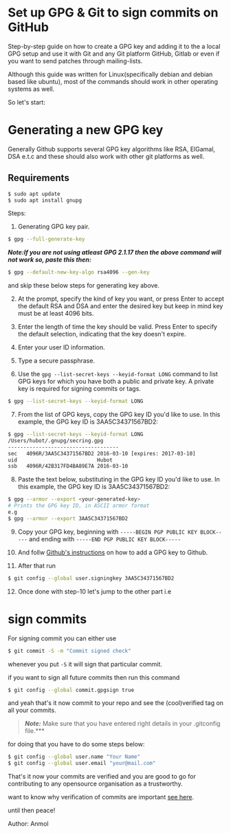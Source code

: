 # Set up GPG & Git to sign commits on GitHub

Step-by-step guide on how to create a GPG key and adding it to the a local GPG setup and use it with Git and any Git platform GitHub, Gitlab or even if you want to send patches through mailing-lists.


Although this guide was written for Linux(specifically debian and debian based like ubuntu), most of the commands should work in other operating systems as well.


So let's start:

# Generating a new GPG key

Generally Github supports several GPG key algorithms like RSA, ElGamal, DSA e.t.c and these should also work with other git platforms as well.

## Requirements
```sh
$ sudo apt update
$ sudo apt install gnupg 
```
Steps:

1) Generating GPG key pair.
```sh
$ gpg --full-generate-key

```
***Note:If you are not using atleast GPG 2.1.17 then the above command will not work so, paste this then:***

```sh 
$ gpg --default-new-key-algo rsa4096 --gen-key

```
and skip these below steps for generating key above.


2) At the prompt, specify the kind of key you want, or press Enter to accept the default RSA and DSA and enter the desired key but keep in mind key must be at least 4096 bits.

3) Enter the length of time the key should be valid. Press Enter to specify the default selection, indicating that the key doesn't expire.

4) Enter your user ID information.

5) Type a secure passphrase.

6) Use the `gpg --list-secret-keys --keyid-format LONG` command to list GPG keys for which you have both a public and private key. A private key is required for signing commits or tags.

```sh
$ gpg --list-secret-keys --keyid-format LONG
```

7) From the list of GPG keys, copy the GPG key ID you'd like to use. In this example, the GPG key ID is 3AA5C34371567BD2:

```sh
$ gpg --list-secret-keys --keyid-format LONG
/Users/hubot/.gnupg/secring.gpg
------------------------------------
sec   4096R/3AA5C34371567BD2 2016-03-10 [expires: 2017-03-10]
uid                          Hubot 
ssb   4096R/42B317FD4BA89E7A 2016-03-10
```

8) Paste the text below, substituting in the GPG key ID you'd like to use. In this example, the GPG key ID is 3AA5C34371567BD2:

```sh
$ gpg --armor --export <your-generated-key>
# Prints the GPG key ID, in ASCII armor format
e.g
$ gpg --armor --export 3AA5C34371567BD2
```

9) Copy your GPG key, beginning with `-----BEGIN PGP PUBLIC KEY BLOCK-----` and ending with `-----END PGP PUBLIC KEY BLOCK-----`

10) And follw [Github's instructions](https://help.github.com/en/github/authenticating-to-github/adding-a-new-gpg-key-to-your-github-account) on how to add a GPG  key to Github.


11) After that run 
```sh
$ git config --global user.signingkey 3AA5C34371567BD2
 ```

12) Once done with step-10 let's jump to the other part i.e

# sign commits
For signing commit you can either use 
```sh
$ git commit -S -m "Commit signed check"
```

whenever you put `-S` it will sign that particular commit.

if you want to sign all future commits then run this command

```sh
$ git config --global commit.gpgsign true
```
and yeah that's it now commit to your repo  and see the (cool)verified tag on all your commits.

> ***Note:***
Make sure that you have entered right details in your .gitconfig file.***

for doing that you have to do some steps below:

```sh
$ git config --global user.name "Your Name"
$ git config --global user.email "your@mail.com"

```
That's it now your commits are verified and you are good to go for contributing to any opensource organisation as a trustworthy.

want to know why verification of commits are important [see here](https://github.blog/2016-04-05-gpg-signature-verification/).

until then 
peace!



Author: Anmol
